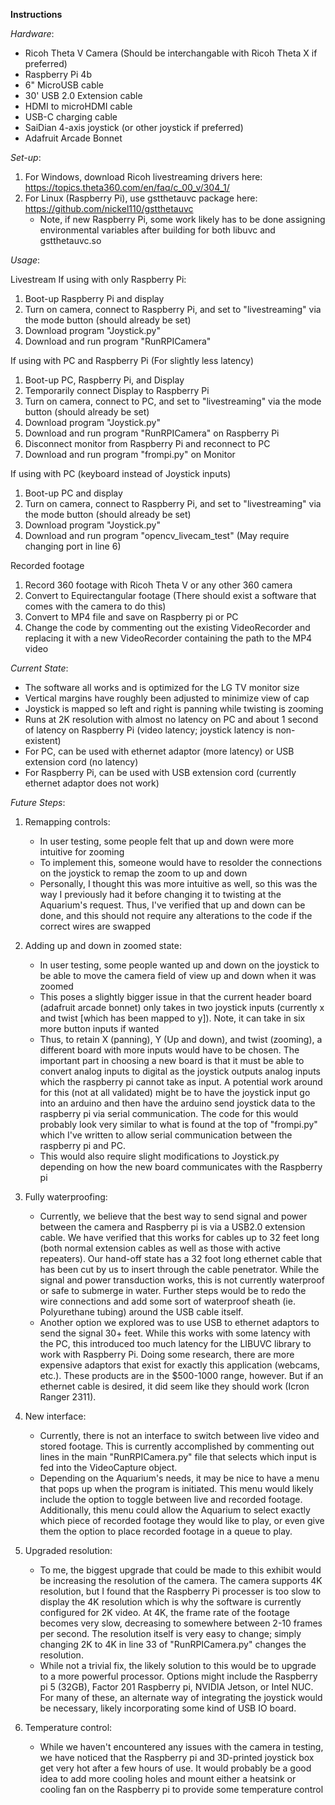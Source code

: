 __Instructions__

*Hardware*:
- Ricoh Theta V Camera (Should be interchangable with Ricoh Theta X if preferred)
- Raspberry Pi 4b
- 6" MicroUSB cable
- 30' USB 2.0 Extension cable
- HDMI to microHDMI cable
- USB-C charging cable
- SaiDian 4-axis joystick (or other joystick if preferred)
- Adafruit Arcade Bonnet


*Set-up*:
1. For Windows, download Ricoh livestreaming drivers here: https://topics.theta360.com/en/faq/c_00_v/304_1/
2. For Linux (Raspberry Pi), use gstthetauvc package here: https://github.com/nickel110/gstthetauvc
    - Note, if new Raspberry Pi, some work likely has to be done assigning environmental variables after building for both libuvc and gstthetauvc.so

*Usage*:

Livestream
If using with only Raspberry Pi:
1. Boot-up Raspberry Pi and display
2. Turn on camera, connect to Raspberry Pi, and set to "livestreaming" via the mode button (should already be set)
3. Download program "Joystick.py"
4. Download and run program "RunRPICamera"

If using with PC and Raspberry Pi (For slightly less latency)
1. Boot-up PC, Raspberry Pi, and Display
2. Temporarily connect Display to Raspberry Pi
3. Turn on camera, connect to PC, and set to "livestreaming" via the mode button (should already be set)
4. Download program "Joystick.py"
5. Download and run program "RunRPICamera" on Raspberry Pi
6. Disconnect monitor from Raspberry Pi and reconnect to PC
7. Download and run program "frompi.py" on Monitor

If using with PC (keyboard instead of Joystick inputs)
1. Boot-up PC and display
2. Turn on camera, connect to Raspberry Pi, and set to "livestreaming" via the mode button (should already be set)
3. Download program "Joystick.py"
4. Download and run program "opencv_livecam_test" (May require changing port in line 6)

Recorded footage
1. Record 360 footage with Ricoh Theta V or any other 360 camera
2. Convert to Equirectangular footage (There should exist a software that comes with the camera to do this)
3. Convert to MP4 file and save on Raspberry pi or PC
4. Change the code by commenting out the existing VideoRecorder and replacing it with a new VideoRecorder containing the path to the MP4 video
   
*Current State*:
- The software all works and is optimized for the LG TV monitor size
- Vertical margins have roughly been adjusted to minimize view of cap
- Joystick is mapped so left and right is panning while twisting is zooming
- Runs at 2K resolution with almost no latency on PC and about 1 second of latency on Raspberry Pi (video latency; joystick latency is non-existent)
- For PC, can be used with ethernet adaptor (more latency) or USB extension cord (no latency)
- For Raspberry Pi, can be used with USB extension cord (currently ethernet adaptor does not work)

*Future Steps*:
1. Remapping controls:
   - In user testing, some people felt that up and down were more intuitive for zooming
   - To implement this, someone would have to resolder the connections on the joystick to remap the zoom to up and down
   - Personally, I thought this was more intuitive as well, so this was the way I previously had it before changing it to twisting at the Aquarium's request. Thus, I've verified that up and down can be done, and this should not require any alterations to the code if the correct wires are swapped
  
2. Adding up and down in zoomed state:
   - In user testing, some people wanted up and down on the joystick to be able to move the camera field of view up and down when it was zoomed
   - This poses a slightly bigger issue in that the current header board (adafruit arcade bonnet) only takes in two joystick inputs (currently x and twist [which has been mapped to y]). Note, it can take in six more button inputs if wanted
   - Thus, to retain X (panning), Y (Up and down), and twist (zooming), a different board with more inputs would have to be chosen. The important part in choosing a new board is that it must be able to convert analog inputs to digital as the joystick outputs analog inputs which the raspberry pi cannot take as input. A potential work around for this (not at all validated) might be to have the joystick input go into an arduino and then have the arduino send joystick data to the raspberry pi via serial communication. The code for this would probably look very similar to what is found at the top of "frompi.py" which I've written to allow serial communication between the raspberry pi and PC.
   - This would also require slight modifications to Joystick.py depending on how the new board communicates with the Raspberry pi
  
3. Fully waterproofing:
   - Currently, we believe that the best way to send signal and power between the camera and Raspberry pi is via a USB2.0 extension cable. We have verified that this works for cables up to 32 feet long (both normal extension cables as well as those with active repeaters). Our hand-off state has a 32 foot long ethernet cable that has been cut by us to insert through the cable penetrator. While the signal and power transduction works, this is not currently waterproof or safe to submerge in water. Further steps would be to redo the wire connections and add some sort of waterproof sheath (ie. Polyurethane tubing) around the USB cable itself.
   - Another option we explored was to use USB to ethernet adaptors to send the signal 30+ feet. While this works with some latency with the PC, this introduced too much latency for the LIBUVC library to work with Raspberry Pi. Doing some research, there are more expensive adaptors that exist for exactly this application (webcams, etc.). These products are in the $500-1000 range, however. But if an ethernet cable is desired, it did seem like they should work (Icron Ranger 2311).

4. New interface:
   - Currently, there is not an interface to switch between live video and stored footage. This is currently accomplished by commenting out lines in the main "RunRPICamera.py" file that selects which input is fed into the VideoCapture object.
   - Depending on the Aquarium's needs, it may be nice to have a menu that pops up when the program is initiated. This menu would likely include the option to toggle between live and recorded footage. Additionally, this menu could allow the Aquarium to select exactly which piece of recorded footage they would like to play, or even give them the option to place recorded footage in a queue to play.
  
5. Upgraded resolution:
   - To me, the biggest upgrade that could be made to this exhibit would be increasing the resolution of the camera. The camera supports 4K resolution, but I found that the Raspberry Pi processer is too slow to display the 4K resolution which is why the software is currently configured for 2K video. At 4K, the frame rate of the footage becomes very slow, decreasing to somewhere between 2-10 frames per second. The resolution itself is very easy to change; simply changing 2K to 4K in line 33 of "RunRPICamera.py" changes the resolution.
   - While not a trivial fix, the likely solution to this would be to upgrade to a more powerful processor. Options might include the Raspberry pi 5 (32GB), Factor 201 Raspberry pi, NVIDIA Jetson, or Intel NUC. For many of these, an alternate way of integrating the joystick would be necessary, likely incorporating some kind of USB IO board.
  
6. Temperature control:
   - While we haven't encountered any issues with the camera in testing, we have noticed that the Raspberry pi and 3D-printed joystick box get very hot after a few hours of use. It would probably be a good idea to add more cooling holes and mount either a heatsink or cooling fan on the Raspberry pi to provide some temperature control

